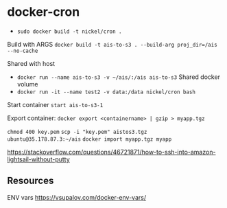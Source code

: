 # docker-cron
- `sudo docker build -t nickel/cron .`

Build with ARGS
`docker build -t ais-to-s3 . --build-arg proj_dir=/ais --no-cache`

Shared with host 
- `docker run --name ais-to-s3 -v ~/ais/:/ais ais-to-s3`
Shared docker volume
- `docker run -it --name test2 -v data:/data nickel/cron bash`

Start container
`start ais-to-s3-1`

Export container:
`docker export <containername> | gzip > myapp.tgz`

`chmod 400 key.pem`
`scp -i "key.pem" aistos3.tgz ubuntu@35.178.87.3:~/ais`
`docker import myapp.tgz myapp`

https://stackoverflow.com/questions/46721871/how-to-ssh-into-amazon-lightsail-without-putty

## Resources
ENV vars
https://vsupalov.com/docker-env-vars/
